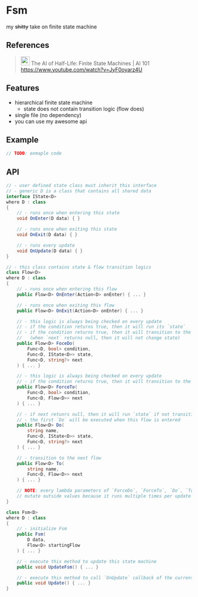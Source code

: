 # Fsm

my ~~shitty~~ take on finite state machine

## References

> <img width="24px" src="https://yt3.ggpht.com/ytc/AKedOLQMDfbOQvRp6eZg9qu0v8p_iN5mgIge9D-gTAMjmA=s48-c-k-c0x00ffffff-no-rj"></img> The AI of Half-Life: Finite State Machines | AI 101\
> <https://www.youtube.com/watch?v=JyF0oyarz4U>

## Features

- hierarchical finite state machine
    - state does not contain transition logic (flow does)
- single file (no dependency)
- you can use my awesome api

## Example

```csharp
// TODO: exmaple code
```

## API

```csharp
// - user defined state class must inherit this interface
// - generic D is a class that contains all shared data
interface IState<D>
where D : class
{
    // - runs once when entering this state
    void OnEnter(D data) { }

    // - runs once when exiting this state
    void OnExit(D data) { }

    // - runs every update
    void OnUpdate(D data) { }
}
```

```csharp
// - this class contains state & flow transition logics
class Flow<D>
where D : class
{
    // - runs once when entering this flow
    public Flow<D> OnEnter(Action<D> onEnter) { ... }

    // - runs once when exiting this flow
    public Flow<D> OnExit(Action<D> onEnter) { ... }

    // - this logic is always being checked on every update
    // - if the condition returns true, then it will run its `state`
    // - if the condition returns true, then it will transition to the `next`
    //   (when `next` returns null, then it will not change state)
    public Flow<D> FoceDo(
        Func<D, bool> condition,
        Func<D, IState<D>> state,
        Func<D, string?> next
    ) { ... }

    // - this logic is always being checked on every update
    // - if the condition returns true, then it will transition to the next flow
    public Flow<D> ForceTo(
        Func<D, bool> condition,
        Func<D, Flow<D>> next
    ) { ... }

    // - if next retunrs null, then it will run `state` if not transition to `next`
    // - the first `Do` will be executed when this flow is entered
    public Flow<D> Do(
        string name,
        Func<D, IState<D>> state,
        Func<D, string?> next
    ) { ... }

    // - transition to the next flow
    public Flow<D> To(
        string name,
        Func<D, Flow<D>> next
    ) { ... }

    // NOTE: every lambda parameters of `ForceDo`, `ForceTo`, `Do`, `To` must not
    // mutate outside values because it runs multiple times per update
}
```

```csharp
class Fsm<D>
where D : class
{
    // - initialize Fsm
    public Fsm(
        D data,
        Flow<D> startingFlow
    ) { ... }

    // - execute this method to update this state machine
    public void UpdateFsm() { ... }

    // - execute this method to call `OnUpdate` callback of the current state
    public void Update() { ... }
}
```
